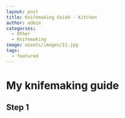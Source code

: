 ```yaml
---
layout: post
title: Knifemaking Guide - Kitchen
author: admin
categories:
  - Other
  - Knifemaking
image: assets/images/11.jpg
tags:
  - featured
---
```

# My knifemaking guide

## Step 1

